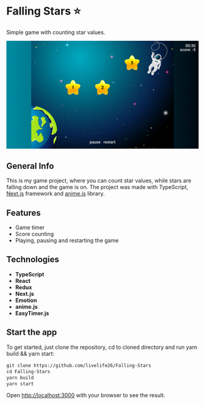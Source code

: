 # Falling Stars :star:

Simple game with counting star values.

![Screenshot](./src/app.pages.index/assets/images/falling-stars-screenshot.png)

## General Info

This is my game project, where you can count star values, while stars are falling down and the game is on. The project was made with TypeScript, [Next.js](https://nextjs.org/) framework and [anime.js](https://animejs.com/) library.

## Features

- Game timer
- Score counting
- Playing, pausing and restarting the game

## Technologies

- **TypeScript**
- **React**
- **Redux**
- **Next.js**
- **Emotion**
- **anime.js**
- **EasyTimer.js**

## Start the app

To get started, just clone the repository, cd to cloned directory and run yarn build && yarn start:

```
git clone https://github.com/livelife26/Falling-Stars
cd Falling-Stars
yarn build
yarn start
```

Open [http://localhost:3000](http://localhost:3000) with your browser to see the result.
